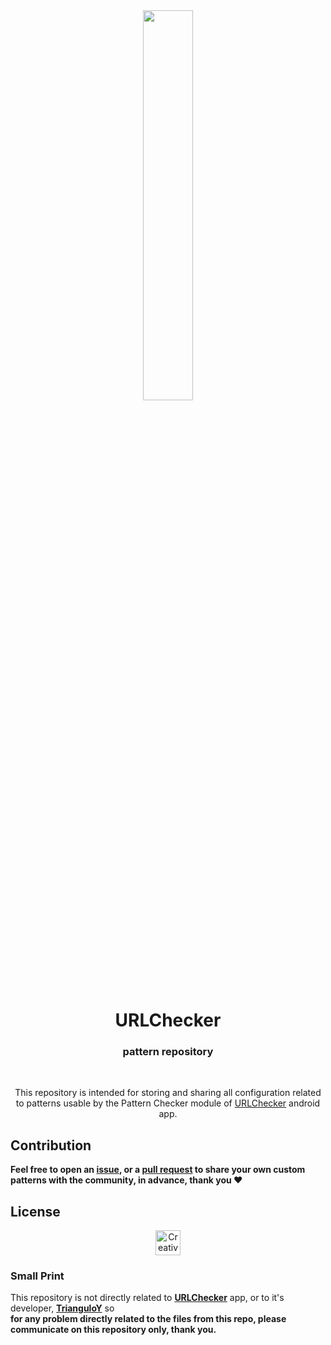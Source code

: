 <!-- ---------- Header ---------- -->
<div align="center">

<img src="https://user-images.githubusercontent.com/36798218/196714411-4683c05e-ebaa-43a0-a08f-d41f8e00a087.png" width=40%>
<!-- Original image from https://korben.info/app/uploads/2020/09/korben20200417144706-524.jpg -->

# URLChecker
### pattern repository
</div>

<br>
<!-- ---------- Description ---------- -->
<div align="center">

This repository is intended for storing and sharing all configuration related  
to patterns usable by the Pattern Checker module of [URLChecker](https://github.com/TrianguloY/UrlChecker) android app.

</div>

<!-- ---------- Contribution ---------- -->
## Contribution

**Feel free to open an [**issue**](https://github.com/Raj9039852537/urlChecker-patternchecker-config/issues/new), or a [**pull request**](https://help.github.com/articles/about-pull-requests/) to share your own custom patterns with the community, in advance, thank you :heart:**

<!-- ---------- License ---------- -->

## License

<div align="center">

[<img src="https://mirrors.creativecommons.org/presskit/buttons/88x31/png/by.png"
alt="Creative Commons Attribution 4.0 International"
height="40">](http://creativecommons.org/licenses/by/4.0/)

</div>

<!-- ---------- Small Print ---------- -->
### Small Print

This repository is not directly related to [**URLChecker**](https://github.com/TrianguloY/UrlChecker) app, or to it's developer, [**TrianguloY**](https://github.com/TrianguloY) so \
**for any problem directly related to the files from this repo, please communicate on this repository only, thank you.**
